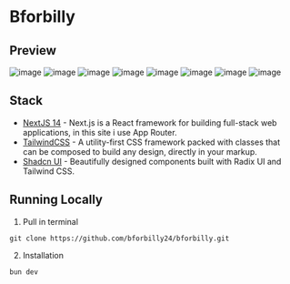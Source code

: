 # Bforbilly

## Preview
![image](https://github.com/bforbilly24/bforbilly/assets/93701344/9801da25-c0bc-4f21-9c92-1525e6879be2)
![image](https://github.com/bforbilly24/bforbilly/assets/93701344/38866465-42b1-45f1-b800-29a51990fc4f)
![image](https://github.com/bforbilly24/bforbilly/assets/93701344/cc2bf914-a189-4354-b9ca-f16b79839ffc)
![image](https://github.com/bforbilly24/bforbilly/assets/93701344/dfdb8872-d779-4275-911b-3d271ddb2d16)
![image](https://github.com/bforbilly24/bforbilly/assets/93701344/937f5f3f-7c90-41ec-9cce-faa3d6a85be3)
![image](https://github.com/bforbilly24/bforbilly/assets/93701344/ada33876-aeb1-43f1-aed5-6b40e2fee538)
![image](https://github.com/bforbilly24/bforbilly/assets/93701344/d50c2ed8-c00d-4dbe-acd5-0c94e913a275)
![image](https://github.com/bforbilly24/bforbilly/assets/93701344/9e14d5b8-3f35-4e04-9a5c-0e240c4609ae)

## Stack
- [NextJS 14](https://nextjs.org) - Next.js is a React framework for building full-stack web applications, in this site i use App Router.
- [TailwindCSS](https://tailwindcss.com) - A utility-first CSS framework packed with classes that can be composed to build any design, directly in your markup.
- [Shadcn UI](https://ui.shadcn.com/) - Beautifully designed components built with Radix UI and Tailwind CSS.

## Running Locally

1. Pull in terminal
```
git clone https://github.com/bforbilly24/bforbilly.git
```

2. Installation
```bash
bun dev
```
